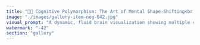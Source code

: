```yaml
---
title: "🧠🔄 Cognitive Polymorphism: The Art of Mental Shape-Shifting<br /><br />Your brain isn't a static processor. It's a dynamic interface—capable of restructuring itself to match different cognitive demands.<br /><br />Cognitive polymorphism is the ability to fluidly shift between multiple thinking modes:<br />🔹 Analytical → Intuitive → Creative → Logical<br />🔹 Sequential → Parallel → Divergent → Convergent<br />🔹 Detail-focused → Big-picture → Relational → Systematic<br /><br />Most people lock into one dominant mode and mistake it for intelligence. But true cognitive mastery lies in polymorphic flexibility—the capacity to become the type of thinker the situation requires.<br /><br />Like a skilled musician who can play jazz, classical, or electronic—not by abandoning technique, but by fluidly reconfiguring the same underlying cognitive architecture.<br /><br />This isn't multiple personalities. It's multiple intelligences operating through a single, adaptive consciousness.<br /><br />The future belongs to cognitive polymorphs—minds that can shape-shift between contexts while maintaining coherent identity.<br /><br />What cognitive modes do you find yourself switching between? And which ones feel most natural to you?<br /><br /><br />#CognitivePolymorphism #MentalFlexibility #AdaptiveIntelligence #BrainPlasticity #CognitiveModes #ThinkingStyles #NeuralAdaptation #ConsciousnessDesign"
image: "./images/gallery-item-neg-042.jpg"
visual_prompt: "A dynamic, fluid brain visualization showing multiple cognitive modes in action - geometric analytical patterns morphing into flowing creative waves, with neural pathways that shift between structured logical grids and organic intuitive spirals. The brain appears translucent and luminous, with different colored energy flows representing various thinking modes (analytical blue, creative gold, intuitive purple, logical green) that blend and reconfigure in real-time. The background shows a subtle mesh of interconnected nodes suggesting cognitive flexibility and adaptation."
watermark: "-42"
section: "gallery"
---
```

